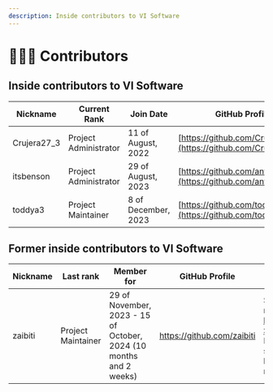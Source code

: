 ```yaml
---
description: Inside contributors to VI Software
---
```


# 🧑‍🤝‍🧑 Contributors

## Inside contributors to VI Software

| Nickname     | Current Rank          | Join Date           | GitHub Profile                                                     |
| ------------ | --------------------- | ------------------- | ------------------------------------------------------------------ |
| Crujera27\_3 | Project Administrator | 11 of August, 2022  | [https://github.com/Crujera27/](https://github.com/Crujera27/)     |
| itsbenson    | Project Administrator | 29 of August, 2023  | [https://github.com/antoniorexuo](https://github.com/antoniorexuo) |
| toddya3      | Project Maintainer    | 8 of December, 2023 | [https://github.com/toddya3](https://github.com/toddya3)           |



## Former inside contributors to VI Software



<table><thead><tr><th width="132">Nickname</th><th>Last rank</th><th>Member for</th><th width="139">GitHub Profile</th><th>Notes</th></tr></thead><tbody><tr><td>zaibiti</td><td>Project Maintainer</td><td>29 of November, 2023 - 15 of October, 2024 (10 months and 2 weeks)</td><td><a href="https://github.com/zaibiti">https://github.com/zaibiti</a></td><td>Served as the main maintainer at <a href="https://github.com/VI-Software/vis-header">https://github.com/VI-Software/vis-header.</a> He was also involved sometimes in the launcher's releases reviews</td></tr></tbody></table>



